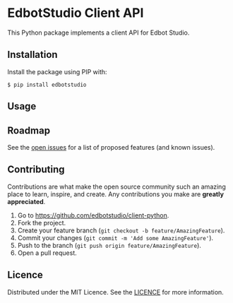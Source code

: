 # EdbotStudio Client API

This Python package implements a client API for Edbot Studio.

## Installation

Install the package using PIP with:

```shell
$ pip install edbotstudio
```

## Usage

<!-- ROADMAP -->
## Roadmap

See the [open issues](https://github.com/edbotstudio/client-python/issues) for a list of proposed features (and known issues).

<!-- CONTRIBUTING -->
## Contributing

Contributions are what make the open source community such an amazing place to learn, inspire, and create. Any contributions you make are **greatly appreciated**.

1. Go to https://github.com/edbotstudio/client-python.
2. Fork the project.
3. Create your feature branch (`git checkout -b feature/AmazingFeature`).
4. Commit your changes (`git commit -m 'Add some AmazingFeature'`).
5. Push to the branch (`git push origin feature/AmazingFeature`).
6. Open a pull request.

<!-- LICENCE -->
## Licence

Distributed under the MIT Licence. See the [LICENCE](../main/LICENCE) for more information.
